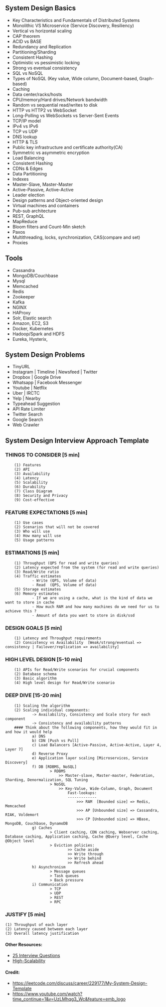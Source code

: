 ## System Design Basics
* Key Characteristics and Fundamentals of Distributed Systems
* Monolithic VS Microservice (Service Discovery, Resiliency)
* Vertical vs horizontal scaling
* CAP theorem
* ACID vs BASE
* Redundancy and Replication
* Partitioning/Sharding 
* Consistent Hashing
* Optimistic vs pessimistic locking
* Strong vs eventual consistency
* SQL vs NoSQL
* Types of NoSQL (Key value, Wide column, Document-based, Graph-based)
* Caching
* Data center/racks/hosts
* CPU/memory/Hard drives/Network bandwidth
* Random vs sequential read/writes to disk
* HTTP vs HTTP2 vs WebSocket
* Long-Polling vs WebSockets vs Server-Sent Events
* TCP/IP model
* IPv4 vs IPv6
* TCP vs UDP
* DNS lookup
* HTTP & TLS
* Public key infrastructure and certificate authority(CA)
* Symmetric vs asymmetric encryption
* Load Balancing
* Consistent Hashing
* CDNs & Edges
* Data Partitioning
* Indexes
* Master-Slave, Master-Master
* Active-Passive, Active-Active
* Leader election
* Design patterns and Object-oriented design
* Virtual machines and containers
* Pub-sub architecture 
* REST, GraphQL
* MapReduce
* Bloom filters and Count-Min sketch
* Paxos 
* Multithreading, locks, synchronization, CAS(compare and set)
* Proxies

## Tools
* Cassandra
* MongoDB/Couchbase
* Mysql
* Memcached
* Redis
* Zookeeper
* Kafka
* NGINX
* HAProxy
* Solr, Elastic search
* Amazon, EC2, S3
* Docker, Kubernetes
* Hadoop/Spark and HDFS
* Eureka, Hysterix, 
    
## System Design Problems
* TinyURL
* Instagram | Timeline | Newsfeed | Twitter
* Dropbox | Google Drive
* Whatsapp | Facebook Messenger
* Youtube | Netflix
* Uber | IRCTC
* Yelp | Nearby
* Typeahead Suggestion
* API Rate Limiter
* Twitter Search
* Google Search
* Web Crawler

<h2 class="code-line" data-line-start=0 data-line-end=1 ><a id="System_Design_Interview_Approach_Template_0"></a>System Design Interview Approach Template</h2>
<h3 class="code-line" data-line-start=1 data-line-end=2 ><a id="THINGS_TO_CONSIDER_2_min"></a>THINGS TO CONSIDER [5 min]</h3>
<pre><code>    (1) Features
    (2) API
    (3) Availability
    (4) Latency
    (5) Scalability
    (6) Durability
    (7) Class Diagram
    (8) Security and Privacy
    (9) Cost-effective
</code></pre>
<h3 class="code-line" data-line-start=1 data-line-end=2 ><a id="FEATURE_EXPECTATIONS_5_min_1"></a>FEATURE EXPECTATIONS [5 min]</h3>
<pre><code>    (1) Use cases
    (2) Scenarios that will not be covered
    (3) Who will use
    (4) How many will use
    (5) Usage patterns
</code></pre>
<h3 class="code-line" data-line-start=7 data-line-end=8 ><a id="ESTIMATIONS_5_min_7"></a>ESTIMATIONS [5 min]</h3>
<pre><code>    (1) Throughput (QPS for read and write queries)
    (2) Latency expected from the system (for read and write queries)
    (3) Read/Write ratio
    (4) Traffic estimates
            - Write (QPS, Volume of data)
            - Read  (QPS, Volume of data)
    (5) Storage estimates
    (6) Memory estimates
            - If we are using a cache, what is the kind of data we want to store in cache
            - How much RAM and how many machines do we need for us to achieve this ?
            - Amount of data you want to store in disk/ssd
</code></pre>
<h3 class="code-line" data-line-start=19 data-line-end=20 ><a id="DESIGN_GOALS_5_min_19"></a>DESIGN GOALS [5 min]</h3>
<pre><code>    (1) Latency and Throughput requirements
    (2) Consistency vs Availability  [Weak/strong/eventual =&gt; consistency | Failover/replication =&gt; availability]
</code></pre>
<h3 class="code-line" data-line-start=22 data-line-end=23 ><a id="HIGH_LEVEL_DESIGN_510_min_22"></a>HIGH LEVEL DESIGN [5-10 min]</h3>
<pre><code>    (1) APIs for Read/Write scenarios for crucial components
    (2) Database schema
    (3) Basic algorithm
    (4) High level design for Read/Write scenario
</code></pre>
<h3 class="code-line" data-line-start=27 data-line-end=28 ><a id="DEEP_DIVE_1520_min_27"></a>DEEP DIVE [15-20 min]</h3>
<pre><code>    (1) Scaling the algorithm
    (2) Scaling individual components: 
            -&gt; Availability, Consistency and Scale story for each component
            -&gt; Consistency and availability patterns
    #### Think about the following components, how they would fit in and how it would help
            a) DNS
            b) CDN [Push vs Pull]
            c) Load Balancers [Active-Passive, Active-Active, Layer 4, Layer 7]
            d) Reverse Proxy
            e) Application layer scaling [Microservices, Service Discovery]
            f) DB [RDBMS, NoSQL]
                    &gt; RDBMS 
                        &gt;&gt; Master-slave, Master-master, Federation, Sharding, Denormalization, SQL Tuning
                    &gt; NoSQL
                        &gt;&gt; Key-Value, Wide-Column, Graph, Document
                            Fast-lookups:
                            -------------
                                &gt;&gt;&gt; RAM  [Bounded size] =&gt; Redis, Memcached
                                &gt;&gt;&gt; AP [Unbounded size] =&gt; Cassandra, RIAK, Voldemort
                                &gt;&gt;&gt; CP [Unbounded size] =&gt; HBase, MongoDB, Couchbase, DynamoDB
            g) Caches
                    &gt; Client caching, CDN caching, Webserver caching, Database caching, Application caching, Cache @Query level, Cache @Object level
                    &gt; Eviction policies:
                            &gt;&gt; Cache aside
                            &gt;&gt; Write through
                            &gt;&gt; Write behind
                            &gt;&gt; Refresh ahead
            h) Asynchronism
                    &gt; Message queues
                    &gt; Task queues
                    &gt; Back pressure
            i) Communication
                    &gt; TCP
                    &gt; UDP
                    &gt; REST
                    &gt; RPC
</code></pre>
<h3 class="code-line" data-line-start=64 data-line-end=65 ><a id="JUSTIFY_5_min_64"></a>JUSTIFY [5 min]</h3>
<pre><code>(1) Throughput of each layer
(2) Latency caused between each layer
(3) Overall latency justification
</code></pre>

#### Other Resources: 
  * <a href="https://medium.com/javarevisited/25-software-design-interview-questions-to-crack-any-programming-and-technical-interviews-4b8237942db0"> 25 Interview Questions </a>
  * <a href="http://highscalability.com/all-time-favorites">High-Scalability</a>
  
#### Credit: 
  * <a href="https://leetcode.com/discuss/career/229177/My-System-Design-Template">https://leetcode.com/discuss/career/229177/My-System-Design-Template</a>
  * <a href="https://www.youtube.com/watch?time_continue=1&v=UzLMhqg3_Wc&feature=emb_logo">https://www.youtube.com/watch?time_continue=1&v=UzLMhqg3_Wc&feature=emb_logo</a>
